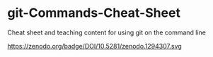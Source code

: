 # git-Commands-Cheat-Sheet

Cheat sheet and teaching content for using git on the command line


https://zenodo.org/badge/DOI/10.5281/zenodo.1294307.svg
